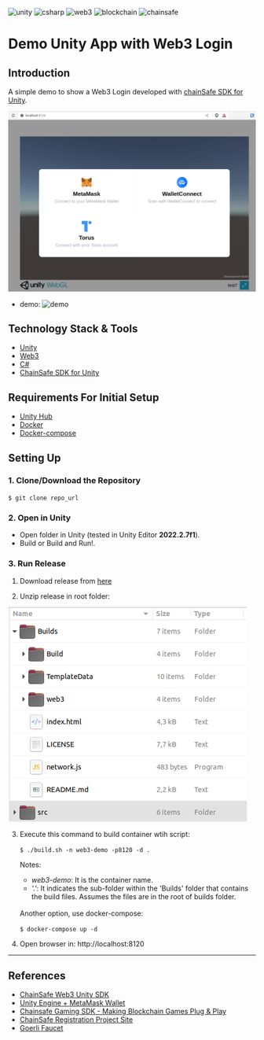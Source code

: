 ![unity](https://img.shields.io/badge/unity-informational?style=flat&logo=unity&logoColor=white&color=6aa6f8)
![csharp](https://img.shields.io/badge/csharp-informational?style=flat&logo=csharp&logoColor=white&color=6aa6f8)
![web3](https://img.shields.io/badge/web3-informational?style=flat&logo=web3&logoColor=white&color=6aa6f8)
![blockchain](https://img.shields.io/badge/blockchain-informational?style=flat&logo=blockchain&logoColor=white&color=6aa6f8)
![chainsafe](https://img.shields.io/badge/chainsafe-informational?style=flat&logo=chainsafe&logoColor=white&color=6aa6f8)

# Demo Unity App with Web3 Login

## Introduction

A simple demo to show a Web3 Login developed with [chainSafe SDK for Unity](https://github.com/ChainSafe/web3.unity).


![wallets](./.doc/images/wallets.png)

- demo: ![demo](./.doc/media/demo.gif)


## Technology Stack & Tools

- [Unity](https://unity.com/)
- [Web3](https://en.wikipedia.org/wiki/Web3)
- [C#](https://learn.microsoft.com/es-es/dotnet/csharp/)
- [ChainSafe SDK for Unity](https://github.com/ChainSafe/web3.unity)

## Requirements For Initial Setup

- [Unity Hub](https://unity.com/download)
- [Docker](https://docs.docker.com/engine/install/)
- [Docker-compose](https://docs.docker.com/compose/)

## Setting Up

### 1. Clone/Download the Repository
  
  `$ git clone repo_url`

### 2. Open in Unity
  
  - Open folder in Unity (tested in Unity Editor **2022.2.7f1**).
  - Build or Build and Run!.

### 3. Run Release

1. Download release from [here](https://github.com/dappsar/unity-web3-chainsafe-onlylogin/releases/download/v1.0.0/Builds_v1.0.0.zip)

2. Unzip release in root folder:

![release image](./.doc/images/release.png)

3. Execute this command to build container wtih script:

    `$ ./build.sh -n web3-demo -p8120 -d .`

    Notes: 
      - _web3-demo_: It is the container name.
      - _'.'_: It indicates the sub-folder within the 'Builds' folder that contains the build files. Assumes the files are in the root of builds folder.

    <br/>
    Another option, use docker-compose: 
    
    `$ docker-compose up -d`


4. Open browser in: http://localhost:8120

---

## References

- [ChainSafe Web3 Unity SDK](https://docs.gaming.chainsafe.io/)
- [Unity Engine + MetaMask Wallet](https://medium.com/coinmonks/unity-engine-metamask-wallet-6797d4699e45)
- [Chainsafe Gaming SDK - Making Blockchain Games Plug & Play](https://www.youtube.com/watch?v=qa2TatYgvYs)
- [ChainSafe Registration Project Site](https://dashboard.gaming.chainsafe.io/)
- [Goerli Faucet](https://goerli-faucet.pk910.de/)


